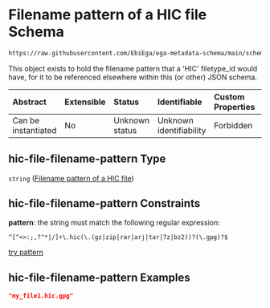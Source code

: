 # Filename pattern of a HIC file Schema

```txt
https://raw.githubusercontent.com/EbiEga/ega-metadata-schema/main/schemas/EGA.common-definitions.json#/definitions/hic-file-filename-pattern
```

This object exists to hold the filename pattern that a 'HIC' filetype\_id would have, for it to be referenced elsewhere within this (or other) JSON schema.

| Abstract            | Extensible | Status         | Identifiable            | Custom Properties | Additional Properties | Access Restrictions | Defined In                                                                                           |
| :------------------ | :--------- | :------------- | :---------------------- | :---------------- | :-------------------- | :------------------ | :--------------------------------------------------------------------------------------------------- |
| Can be instantiated | No         | Unknown status | Unknown identifiability | Forbidden         | Allowed               | none                | [EGA.common-definitions.json\*](../../../schemas/EGA.common-definitions.json "open original schema") |

## hic-file-filename-pattern Type

`string` ([Filename pattern of a HIC file](ega-12-definitions-filename-pattern-of-a-hic-file.md))

## hic-file-filename-pattern Constraints

**pattern**: the string must match the following regular expression:&#x20;

```regexp
^[^<>:;,?"*|/]+\.hic(\.(gz|zip|rar|arj|tar|7z|bz2))?(\.gpg)?$
```

[try pattern](https://regexr.com/?expression=%5E%5B%5E%3C%3E%3A%3B%2C%3F%22*%7C%2F%5D%2B%5C.hic\(%5C.\(gz%7Czip%7Crar%7Carj%7Ctar%7C7z%7Cbz2\)\)%3F\(%5C.gpg\)%3F%24 "try regular expression with regexr.com")

## hic-file-filename-pattern Examples

```json
"my_file1.hic.gpg"
```
